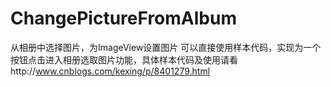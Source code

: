 # ChangePictureFromAlbum
从相册中选择图片，为ImageView设置图片
可以直接使用样本代码，实现为一个按钮点击进入相册选取图片功能，具体样本代码及使用请看http://www.cnblogs.com/kexing/p/8401279.html
